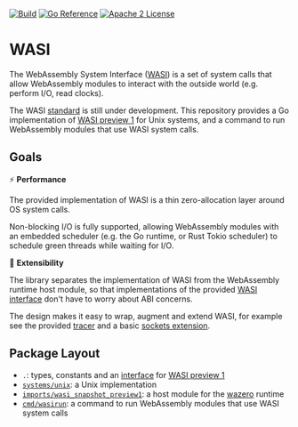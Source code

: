 [![Build](https://github.com/stealthrocket/wasi-go/actions/workflows/wasi-testuite.yml/badge.svg)](https://github.com/stealthrocket/wasi-go/actions/workflows/go.yml)
[![Go Reference](https://pkg.go.dev/badge/github.com/stealthrocket/wasi-go.svg)](https://pkg.go.dev/github.com/stealthrocket/wasi-go)
[![Apache 2 License](https://img.shields.io/badge/license-Apache%202-blue.svg)](LICENSE)

# WASI

The WebAssembly System Interface ([WASI][wasi]) is a set of system calls that
allow WebAssembly modules to interact with the outside world (e.g. perform
I/O, read clocks).

The WASI [standard][wasi] is still under development. This repository provides
a Go implementation of [WASI preview 1][preview1] for Unix systems, and a command
to run WebAssembly modules that use WASI system calls.

## Goals

:zap: **Performance**

The provided implementation of WASI is a thin zero-allocation layer around OS
system calls.

Non-blocking I/O is fully supported, allowing WebAssembly modules with an embedded
scheduler (e.g. the Go runtime, or Rust Tokio scheduler) to schedule green
threads while waiting for I/O.

:battery: **Extensibility**

The library separates the implementation of WASI from the WebAssembly runtime host
module, so that implementations of the provided [WASI interface][system] don't
have to worry about ABI concerns.

The design makes it easy to wrap, augment and extend WASI, for example see the
provided [tracer][tracer] and a basic [sockets extension][path_open_sockets].

## Package Layout

- `.`: types, constants and an [interface][system] for [WASI preview 1][preview1]
- [`systems/unix`][unix-system]: a Unix implementation
- [`imports/wasi_snapshot_preview1`][host-module]: a host module for the [wazero][wazero] runtime
- [`cmd/wasirun`][wasirun]: a command to run WebAssembly modules that use WASI system calls

[wasi]: https://github.com/WebAssembly/WASI
[system]: https://github.com/stealthrocket/wasi-go/blob/main/system.go
[unix-system]: https://github.com/stealthrocket/wasi-go/blob/main/systems/unix/system.go
[host-module]: https://github.com/stealthrocket/wasi-go/blob/main/imports/wasi_snapshot_preview1/module.go
[preview1]: https://github.com/WebAssembly/WASI/blob/e324ce3/legacy/preview1/docs.md
[wazero]: https://wazero.io
[wasirun]: https://github.com/stealthrocket/wasi-go/tree/main/cmd/wasirun
[tracer]: https://github.com/stealthrocket/wasi-go/blob/main/tracer.go
[path_open_sockets]: https://github.com/stealthrocket/wasi-go/blob/main/systems/unix/path_open_sockets.go
